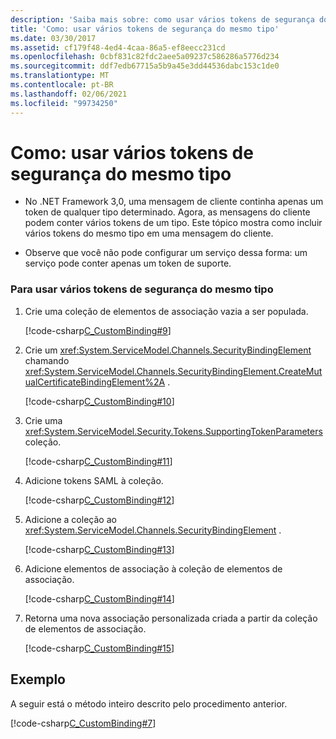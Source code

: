 ```yaml
---
description: 'Saiba mais sobre: como usar vários tokens de segurança do mesmo tipo'
title: 'Como: usar vários tokens de segurança do mesmo tipo'
ms.date: 03/30/2017
ms.assetid: cf179f48-4ed4-4caa-86a5-ef8eecc231cd
ms.openlocfilehash: 0cbf831c82fdc2aee5a09237c586286a5776d234
ms.sourcegitcommit: ddf7edb67715a5b9a45e3dd44536dabc153c1de0
ms.translationtype: MT
ms.contentlocale: pt-BR
ms.lasthandoff: 02/06/2021
ms.locfileid: "99734250"
---
```

# <a name="how-to-use-multiple-security-tokens-of-the-same-type"></a>Como: usar vários tokens de segurança do mesmo tipo

- No .NET Framework 3,0, uma mensagem de cliente continha apenas um token de qualquer tipo determinado. Agora, as mensagens do cliente podem conter vários tokens de um tipo. Este tópico mostra como incluir vários tokens do mesmo tipo em uma mensagem do cliente.  
  
- Observe que você não pode configurar um serviço dessa forma: um serviço pode conter apenas um token de suporte.  
  
### <a name="to-use-multiple-security-tokens-of-the-same-type"></a>Para usar vários tokens de segurança do mesmo tipo  
  
1. Crie uma coleção de elementos de associação vazia a ser populada.  
  
     [!code-csharp[C_CustomBinding#9](../../../../samples/snippets/csharp/VS_Snippets_CFX/c_custombinding/cs/c_custombinding.cs#9)]  
  
2. Crie um <xref:System.ServiceModel.Channels.SecurityBindingElement> chamando <xref:System.ServiceModel.Channels.SecurityBindingElement.CreateMutualCertificateBindingElement%2A> .  
  
     [!code-csharp[C_CustomBinding#10](../../../../samples/snippets/csharp/VS_Snippets_CFX/c_custombinding/cs/c_custombinding.cs#10)]  
  
3. Crie uma <xref:System.ServiceModel.Security.Tokens.SupportingTokenParameters> coleção.  
  
     [!code-csharp[C_CustomBinding#11](../../../../samples/snippets/csharp/VS_Snippets_CFX/c_custombinding/cs/c_custombinding.cs#11)]  
  
4. Adicione tokens SAML à coleção.  
  
     [!code-csharp[C_CustomBinding#12](../../../../samples/snippets/csharp/VS_Snippets_CFX/c_custombinding/cs/c_custombinding.cs#12)]  
  
5. Adicione a coleção ao <xref:System.ServiceModel.Channels.SecurityBindingElement> .  
  
     [!code-csharp[C_CustomBinding#13](../../../../samples/snippets/csharp/VS_Snippets_CFX/c_custombinding/cs/c_custombinding.cs#13)]  
  
6. Adicione elementos de associação à coleção de elementos de associação.  
  
     [!code-csharp[C_CustomBinding#14](../../../../samples/snippets/csharp/VS_Snippets_CFX/c_custombinding/cs/c_custombinding.cs#14)]  
  
7. Retorna uma nova associação personalizada criada a partir da coleção de elementos de associação.  
  
     [!code-csharp[C_CustomBinding#15](../../../../samples/snippets/csharp/VS_Snippets_CFX/c_custombinding/cs/c_custombinding.cs#15)]  
  
## <a name="example"></a>Exemplo  

 A seguir está o método inteiro descrito pelo procedimento anterior.  
  
 [!code-csharp[C_CustomBinding#7](../../../../samples/snippets/csharp/VS_Snippets_CFX/c_custombinding/cs/c_custombinding.cs#7)]  
